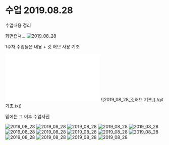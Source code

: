 # 수업 2019.08.28
수업내용 정리

화면캡쳐...
![2019_08_28](./images/2019_08_28_1.jpg)

1주차 수업들은 내용 + 깃 허브 사용 기초

![2019_08_28_수업내용](./2019_08_28.txt)
![2019_08_28_깃허브 기초](./git 기초.txt)

<!-- 
html 태그와 동일하다. 
<img src = "./images/2019_08_28_1.jpg" alt="2019_08_28"/> -->

밑에는 그 이후 수업사진

![2019_08_28](./images/2019_08_28_2.jpg)
![2019_08_28](./images/2019_08_28_3.jpg)
![2019_08_28](./images/2019_08_28_4.jpg)
![2019_08_28](./images/2019_08_28_5.jpg)
![2019_08_28](./images/2019_08_28_6.jpg)
![2019_08_28](./images/2019_08_28_7.jpg)
![2019_08_28](./images/2019_08_28_8.jpg)
![2019_08_28](./images/2019_08_28_9.jpg)
![2019_08_28](./images/2019_08_28_10.jpg)
![2019_08_28](./images/2019_08_28_11.jpg)
![2019_08_28](./images/2019_08_28_12.jpg)
![2019_08_28](./images/2019_08_28_13.jpg)
![2019_08_28](./images/2019_08_28_14.jpg)
![2019_08_28](./images/2019_08_28_15.jpg)
